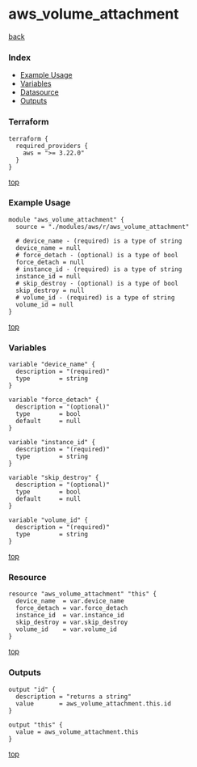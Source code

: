 # aws_volume_attachment

[back](../aws.md)

### Index

- [Example Usage](#example-usage)
- [Variables](#variables)
- [Datasource](#datasource)
- [Outputs](#outputs)

### Terraform

```hcl
terraform {
  required_providers {
    aws = ">= 3.22.0"
  }
}
```

[top](#index)

### Example Usage

```hcl
module "aws_volume_attachment" {
  source = "./modules/aws/r/aws_volume_attachment"

  # device_name - (required) is a type of string
  device_name = null
  # force_detach - (optional) is a type of bool
  force_detach = null
  # instance_id - (required) is a type of string
  instance_id = null
  # skip_destroy - (optional) is a type of bool
  skip_destroy = null
  # volume_id - (required) is a type of string
  volume_id = null
}
```

[top](#index)

### Variables

```hcl
variable "device_name" {
  description = "(required)"
  type        = string
}

variable "force_detach" {
  description = "(optional)"
  type        = bool
  default     = null
}

variable "instance_id" {
  description = "(required)"
  type        = string
}

variable "skip_destroy" {
  description = "(optional)"
  type        = bool
  default     = null
}

variable "volume_id" {
  description = "(required)"
  type        = string
}
```

[top](#index)

### Resource

```hcl
resource "aws_volume_attachment" "this" {
  device_name  = var.device_name
  force_detach = var.force_detach
  instance_id  = var.instance_id
  skip_destroy = var.skip_destroy
  volume_id    = var.volume_id
}
```

[top](#index)

### Outputs

```hcl
output "id" {
  description = "returns a string"
  value       = aws_volume_attachment.this.id
}

output "this" {
  value = aws_volume_attachment.this
}
```

[top](#index)